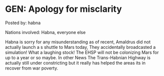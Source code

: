 # GEN: Apology for misclarity

Posted by: habna

Nations involved: Habna, everyone else

Habna is sorry for any misunderstanding as of recent,
Amaldrus did not actually launch a s shuttle to Mars today,
They accidentally broadcasted a simulation! 
What a laughing stock!
The EHSP will not be colonizing Mars for up to a year or so maybe.
In other News The Trans-Habnian Highway is actually still under constricting but it really has helped the areas its in recover from war poverty.